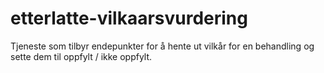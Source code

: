 # etterlatte-vilkaarsvurdering

Tjeneste som tilbyr endepunkter for å hente ut vilkår for en behandling og sette dem til oppfylt / ikke oppfylt.
